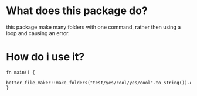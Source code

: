 # What does this package do?

this package make many folders with one command, rather then using a loop and causing an error.

# How do i use it?

```
fn main() {
    better_file_maker::make_folders("test/yes/cool/yes/cool".to_string()).expect("");
}
```
